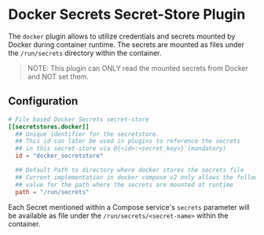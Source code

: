 # Docker Secrets Secret-Store Plugin

The `docker` plugin allows to utilize credentials and secrets mounted by
Docker during container runtime. The secrets are mounted as files
under the `/run/secrets` directory within the container.

> NOTE: This plugin can ONLY read the mounted secrets from Docker and NOT set them.

## Configuration

```toml @sample.conf
# File based Docker Secrets secret-store
[[secretstores.docker]]
  ## Unique identifier for the secretstore.
  ## This id can later be used in plugins to reference the secrets
  ## in this secret-store via @{<id>:<secret_key>} (mandatory)
  id = "docker_secretstore"

  ## Default Path to directory where docker stores the secrets file
  ## Current implementation in docker compose v2 only allows the following
  ## value for the path where the secrets are mounted at runtime
  path = "/run/secrets"
```

Each Secret mentioned within a Compose service's `secrets` parameter will be
available as file under the `/run/secrets/<secret-name>` within the container.
